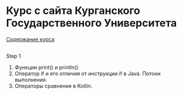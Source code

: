 <h1 text-size="12px">Курс с сайта Курганского Государственного Университета</h1>
<a href="http://it.kgsu.ru/Kotlin/oglav.html">Содержание курса</a>

<h2></h2>
Step 1
<ol>
 <li>Функции print() и println()</li>
<li>Оператор if и его отличия от инструкции if в Java. Потоки выполнения.</li>
<li>Операторы сравнения в Kotlin.</li>
</ol>

<h2></h2>

